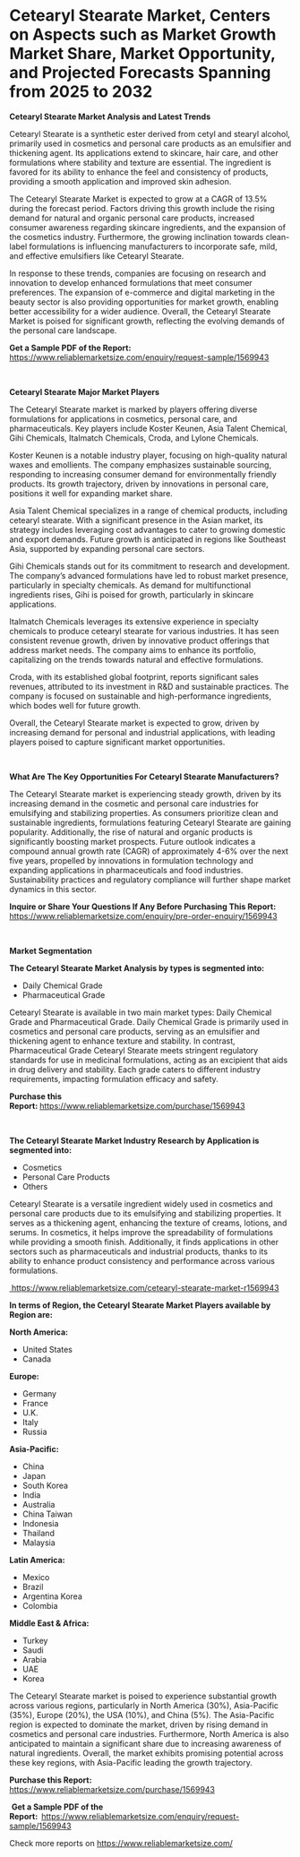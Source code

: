 <p><h1>Cetearyl Stearate Market, Centers on Aspects such as Market Growth Market Share, Market Opportunity, and Projected Forecasts Spanning from 2025 to 2032</h1></p><p><strong>Cetearyl Stearate Market Analysis and Latest Trends</strong></p>
<p><p>Cetearyl Stearate is a synthetic ester derived from cetyl and stearyl alcohol, primarily used in cosmetics and personal care products as an emulsifier and thickening agent. Its applications extend to skincare, hair care, and other formulations where stability and texture are essential. The ingredient is favored for its ability to enhance the feel and consistency of products, providing a smooth application and improved skin adhesion.</p><p>The Cetearyl Stearate Market is expected to grow at a CAGR of 13.5% during the forecast period. Factors driving this growth include the rising demand for natural and organic personal care products, increased consumer awareness regarding skincare ingredients, and the expansion of the cosmetics industry. Furthermore, the growing inclination towards clean-label formulations is influencing manufacturers to incorporate safe, mild, and effective emulsifiers like Cetearyl Stearate. </p><p>In response to these trends, companies are focusing on research and innovation to develop enhanced formulations that meet consumer preferences. The expansion of e-commerce and digital marketing in the beauty sector is also providing opportunities for market growth, enabling better accessibility for a wider audience. Overall, the Cetearyl Stearate Market is poised for significant growth, reflecting the evolving demands of the personal care landscape.</p></p>
<p><strong>Get a Sample PDF of the Report:&nbsp;</strong> <a href="https://www.reliablemarketsize.com/enquiry/request-sample/1569943?utm_campaign=2457&utm_medium=2&utm_source=Github&utm_content=ia&utm_term=25032025&utm_id=cetearyl-stearate">https://www.reliablemarketsize.com/enquiry/request-sample/1569943</a></p>
<p>&nbsp;</p>
<p><strong>Cetearyl Stearate Major Market Players</strong></p>
<p><p>The Cetearyl Stearate market is marked by players offering diverse formulations for applications in cosmetics, personal care, and pharmaceuticals. Key players include Koster Keunen, Asia Talent Chemical, Gihi Chemicals, Italmatch Chemicals, Croda, and Lylone Chemicals.</p><p>Koster Keunen is a notable industry player, focusing on high-quality natural waxes and emollients. The company emphasizes sustainable sourcing, responding to increasing consumer demand for environmentally friendly products. Its growth trajectory, driven by innovations in personal care, positions it well for expanding market share.</p><p>Asia Talent Chemical specializes in a range of chemical products, including cetearyl stearate. With a significant presence in the Asian market, its strategy includes leveraging cost advantages to cater to growing domestic and export demands. Future growth is anticipated in regions like Southeast Asia, supported by expanding personal care sectors.</p><p>Gihi Chemicals stands out for its commitment to research and development. The company’s advanced formulations have led to robust market presence, particularly in specialty chemicals. As demand for multifunctional ingredients rises, Gihi is poised for growth, particularly in skincare applications.</p><p>Italmatch Chemicals leverages its extensive experience in specialty chemicals to produce cetearyl stearate for various industries. It has seen consistent revenue growth, driven by innovative product offerings that address market needs. The company aims to enhance its portfolio, capitalizing on the trends towards natural and effective formulations.</p><p>Croda, with its established global footprint, reports significant sales revenues, attributed to its investment in R&D and sustainable practices. The company is focused on sustainable and high-performance ingredients, which bodes well for future growth.</p><p>Overall, the Cetearyl Stearate market is expected to grow, driven by increasing demand for personal and industrial applications, with leading players poised to capture significant market opportunities.</p></p>
<p>&nbsp;</p>
<p><strong>What Are The Key Opportunities For Cetearyl Stearate Manufacturers?</strong></p>
<p><p>The Cetearyl Stearate market is experiencing steady growth, driven by its increasing demand in the cosmetic and personal care industries for emulsifying and stabilizing properties. As consumers prioritize clean and sustainable ingredients, formulations featuring Cetearyl Stearate are gaining popularity. Additionally, the rise of natural and organic products is significantly boosting market prospects. Future outlook indicates a compound annual growth rate (CAGR) of approximately 4-6% over the next five years, propelled by innovations in formulation technology and expanding applications in pharmaceuticals and food industries. Sustainability practices and regulatory compliance will further shape market dynamics in this sector.</p></p>
<p><strong>Inquire or Share Your Questions If Any Before Purchasing This Report:</strong> <a href="https://www.reliablemarketsize.com/enquiry/pre-order-enquiry/1569943?utm_campaign=2457&utm_medium=2&utm_source=Github&utm_content=ia&utm_term=25032025&utm_id=cetearyl-stearate">https://www.reliablemarketsize.com/enquiry/pre-order-enquiry/1569943</a></p>
<p>&nbsp;</p>
<p><strong>Market Segmentation</strong></p>
<p><strong>The Cetearyl Stearate Market Analysis by types is segmented into:</strong></p>
<p><ul><li>Daily Chemical Grade</li><li>Pharmaceutical Grade</li></ul></p>
<p><p>Cetearyl Stearate is available in two main market types: Daily Chemical Grade and Pharmaceutical Grade. Daily Chemical Grade is primarily used in cosmetics and personal care products, serving as an emulsifier and thickening agent to enhance texture and stability. In contrast, Pharmaceutical Grade Cetearyl Stearate meets stringent regulatory standards for use in medicinal formulations, acting as an excipient that aids in drug delivery and stability. Each grade caters to different industry requirements, impacting formulation efficacy and safety.</p></p>
<p><strong>Purchase this Report:&nbsp;</strong><a href="https://www.reliablemarketsize.com/purchase/1569943?utm_campaign=2457&utm_medium=2&utm_source=Github&utm_content=ia&utm_term=25032025&utm_id=cetearyl-stearate">https://www.reliablemarketsize.com/purchase/1569943</a></p>
<p>&nbsp;</p>
<p><strong>The Cetearyl Stearate Market Industry Research by Application is segmented into:</strong></p>
<p><ul><li>Cosmetics</li><li>Personal Care Products</li><li>Others</li></ul></p>
<p><p>Cetearyl Stearate is a versatile ingredient widely used in cosmetics and personal care products due to its emulsifying and stabilizing properties. It serves as a thickening agent, enhancing the texture of creams, lotions, and serums. In cosmetics, it helps improve the spreadability of formulations while providing a smooth finish. Additionally, it finds applications in other sectors such as pharmaceuticals and industrial products, thanks to its ability to enhance product consistency and performance across various formulations.</p></p>
<p><a href="https://www.reliablemarketsize.com/cetearyl-stearate-market-r1569943?utm_campaign=2457&utm_medium=2&utm_source=Github&utm_content=ia&utm_term=25032025&utm_id=cetearyl-stearate">&nbsp;https://www.reliablemarketsize.com/cetearyl-stearate-market-r1569943</a></p>
<p><strong>In terms of Region, the Cetearyl Stearate Market Players available by Region are:</strong></p>
<p>
    <p> <strong> North America: </strong>
        <ul>
            <li>United States</li>
            <li>Canada</li>
        </ul>
        </p> 
    <p> <strong> Europe: </strong>
        <ul>
            <li>Germany</li>
            <li>France</li>
            <li>U.K.</li>
            <li>Italy</li>
            <li>Russia</li>
        </ul>
        </p> 
    <p> <strong> Asia-Pacific: </strong>
        <ul>
            <li>China</li>
            <li>Japan</li>
            <li>South Korea</li>
            <li>India</li>
            <li>Australia</li>
            <li>China Taiwan</li>
            <li>Indonesia</li>
            <li>Thailand</li>
            <li>Malaysia</li>
        </ul>
        </p> 
    <p> <strong> Latin America: </strong>
        <ul>
            <li>Mexico</li>
            <li>Brazil</li>
            <li>Argentina Korea</li>
            <li>Colombia</li>
        </ul>
        </p> 
    <p> <strong> Middle East & Africa: </strong>
        <ul>
            <li>Turkey</li>
            <li>Saudi</li>
            <li>Arabia</li>
            <li>UAE</li>
            <li>Korea</li>
        </ul>
    </p>
    </p>
<p><p>The Cetearyl Stearate market is poised to experience substantial growth across various regions, particularly in North America (30%), Asia-Pacific (35%), Europe (20%), the USA (10%), and China (5%). The Asia-Pacific region is expected to dominate the market, driven by rising demand in cosmetics and personal care industries. Furthermore, North America is also anticipated to maintain a significant share due to increasing awareness of natural ingredients. Overall, the market exhibits promising potential across these key regions, with Asia-Pacific leading the growth trajectory.</p></p>
<p><strong>Purchase this Report: </strong><a href="https://www.reliablemarketsize.com/purchase/1569943?utm_campaign=2457&utm_medium=2&utm_source=Github&utm_content=ia&utm_term=25032025&utm_id=cetearyl-stearate">https://www.reliablemarketsize.com/purchase/1569943</a></p>
<p>&nbsp;<strong>Get a Sample PDF of the Report:&nbsp;&nbsp;</strong><a href="https://www.reliablemarketsize.com/enquiry/request-sample/1569943?utm_campaign=2457&utm_medium=2&utm_source=Github&utm_content=ia&utm_term=25032025&utm_id=cetearyl-stearate">https://www.reliablemarketsize.com/enquiry/request-sample/1569943</a></p>
<p><strong></strong></p>
<p>Check more reports on <a href="https://www.reliablemarketsize.com/?utm_campaign=2457&utm_medium=2&utm_source=Github&utm_content=ia&utm_term=25032025&utm_id=cetearyl-stearate">https://www.reliablemarketsize.com/</a></p>